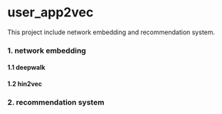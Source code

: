 # user_app2vec
This project include network embedding and recommendation system.
### 1. network embedding
#### 1.1 deepwalk
#### 1.2 hin2vec

### 2. recommendation system